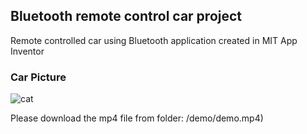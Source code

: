 ## Bluetooth remote control car project

Remote controlled car using Bluetooth application created in MIT App Inventor

### Car Picture

![cat](doc/car.png)

Please download the mp4 file from folder: /demo/demo.mp4)
